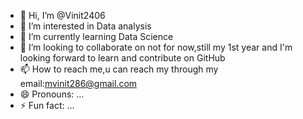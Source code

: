 - 👋 Hi, I’m @Vinit2406
- 👀 I’m interested in Data analysis
- 🌱 I’m currently learning Data Science
- 💞️ I’m looking to collaborate on not for now,still my 1st year and I'm looking forward to learn and contribute on GitHub
- 📫 How to reach me,u can reach my through my email:mvinit286@gmail.com
- 😄 Pronouns: ...
- ⚡ Fun fact: ...

<!---
Vinit2406/Vinit2406 is a ✨ special ✨ repository because its `README.md` (this file) appears on your GitHub profile.
You can click the Preview link to take a look at your changes.
--->
